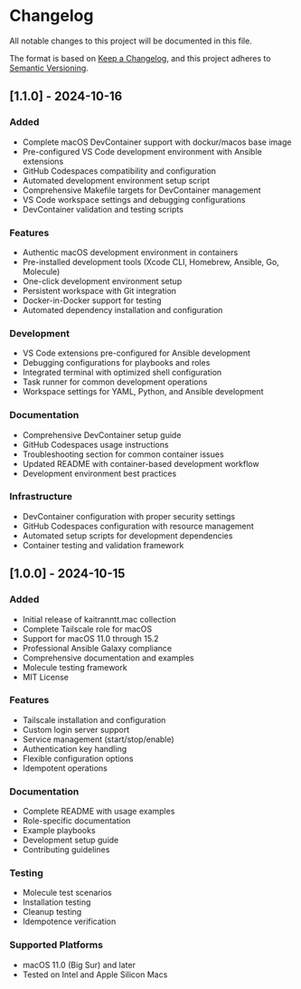 # Changelog

All notable changes to this project will be documented in this file.

The format is based on [Keep a Changelog](https://keepachangelog.com/en/1.0.0/),
and this project adheres to [Semantic Versioning](https://semver.org/spec/v2.0.0.html).

## [1.1.0] - 2024-10-16

### Added
- Complete macOS DevContainer support with dockur/macos base image
- Pre-configured VS Code development environment with Ansible extensions
- GitHub Codespaces compatibility and configuration
- Automated development environment setup script
- Comprehensive Makefile targets for DevContainer management
- VS Code workspace settings and debugging configurations
- DevContainer validation and testing scripts

### Features
- Authentic macOS development environment in containers
- Pre-installed development tools (Xcode CLI, Homebrew, Ansible, Go, Molecule)
- One-click development environment setup
- Persistent workspace with Git integration
- Docker-in-Docker support for testing
- Automated dependency installation and configuration

### Development
- VS Code extensions pre-configured for Ansible development
- Debugging configurations for playbooks and roles
- Integrated terminal with optimized shell configuration
- Task runner for common development operations
- Workspace settings for YAML, Python, and Ansible development

### Documentation
- Comprehensive DevContainer setup guide
- GitHub Codespaces usage instructions
- Troubleshooting section for common container issues
- Updated README with container-based development workflow
- Development environment best practices

### Infrastructure
- DevContainer configuration with proper security settings
- GitHub Codespaces configuration with resource management
- Automated setup scripts for development dependencies
- Container testing and validation framework

## [1.0.0] - 2024-10-15

### Added
- Initial release of kaitranntt.mac collection
- Complete Tailscale role for macOS
- Support for macOS 11.0 through 15.2
- Professional Ansible Galaxy compliance
- Comprehensive documentation and examples
- Molecule testing framework
- MIT License

### Features
- Tailscale installation and configuration
- Custom login server support
- Service management (start/stop/enable)
- Authentication key handling
- Flexible configuration options
- Idempotent operations

### Documentation
- Complete README with usage examples
- Role-specific documentation
- Example playbooks
- Development setup guide
- Contributing guidelines

### Testing
- Molecule test scenarios
- Installation testing
- Cleanup testing
- Idempotence verification

### Supported Platforms
- macOS 11.0 (Big Sur) and later
- Tested on Intel and Apple Silicon Macs
